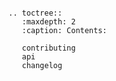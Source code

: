 ```{include} ../README.md
```

```{eval-rst}
.. toctree::
   :maxdepth: 2
   :caption: Contents:

   contributing
   api
   changelog
```
